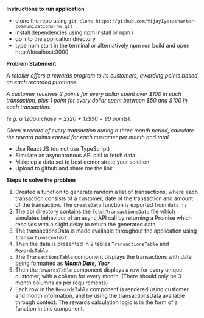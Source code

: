**Instructions to run application**

- clone the repo using `git clone https://github.com/VijayIyer/charter-communications-hw.git`
- install dependencies using npm install or npm i
- go into the application directory
- type npm start in the terminal or alternatively npm run build and open http://localhost:3000

**Problem Statement**

_*A retailer offers a rewards program to its customers, awarding points based on each recorded purchase.*_

_*A customer receives 2 points for every dollar spent over $100 in each transaction, plus 1 point for every dollar spent between $50 and $100 in each transaction.*_

_*(e.g. a $120 purchase = 2x$20 + 1x$50 = 90 points).*_

_*Given a record of every transaction during a three month period, calculate the reward points earned for each customer per month and total.*_

- Use React JS (do not use TypeScript)
- Simulate an asynchronous API call to fetch data
- Make up a data set to best demonstrate your solution
- Upload to github and share me the link.

**Steps to solve the problem**

1. Created a function to generate random a list of transactions, where each transaction consists of a customer, date of the transaction and amount of the transaction. The `createData` function is exported from `data.js`
2. The api directory contains the `fetchTransactionsData` file which simulates behaviour of an async API call by returning a Promise which resolves with a slight delay to return the generated data
3. The transactionsData is made available throughout the application using `transactionsContext`.
4. Then the data is presented in 2 tables `TransactionsTable` and `RewardsTable`
5. The `TransactionsTable` component displays the transactions with date being formatted as **_Month Date, Year_**
6. Then the `RewardsTable` component displays a row for every unique customer, with a column for every month. (There should only be 3 month columns as per requirements)
7. Each row in the `RewardsTable` component is rendered using customer and month information, and by using the transactionsData available through context. The rewards calculation logic is in the form of a function in this component.
